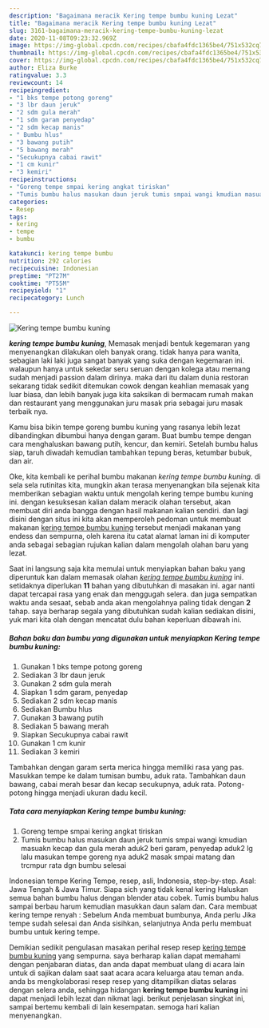 ```yaml
---
description: "Bagaimana meracik Kering tempe bumbu kuning Lezat"
title: "Bagaimana meracik Kering tempe bumbu kuning Lezat"
slug: 3161-bagaimana-meracik-kering-tempe-bumbu-kuning-lezat
date: 2020-11-08T09:23:32.969Z
image: https://img-global.cpcdn.com/recipes/cbafa4fdc1365be4/751x532cq70/kering-tempe-bumbu-kuning-foto-resep-utama.jpg
thumbnail: https://img-global.cpcdn.com/recipes/cbafa4fdc1365be4/751x532cq70/kering-tempe-bumbu-kuning-foto-resep-utama.jpg
cover: https://img-global.cpcdn.com/recipes/cbafa4fdc1365be4/751x532cq70/kering-tempe-bumbu-kuning-foto-resep-utama.jpg
author: Eliza Burke
ratingvalue: 3.3
reviewcount: 14
recipeingredient:
- "1 bks tempe potong goreng"
- "3 lbr daun jeruk"
- "2 sdm gula merah"
- "1 sdm garam penyedap"
- "2 sdm kecap manis"
- " Bumbu hlus"
- "3 bawang putih"
- "5 bawang merah"
- "Secukupnya cabai rawit"
- "1 cm kunir"
- "3 kemiri"
recipeinstructions:
- "Goreng tempe smpai kering angkat tiriskan"
- "Tumis bumbu halus masukan daun jeruk tumis smpai wangi kmudian masuakn kecap dan gula merah aduk2 beri garam, penyedap aduk2 lg lalu masukan tempe goreng nya aduk2 masak smpai matang dan trcmpur rata dgn bumbu selesai"
categories:
- Resep
tags:
- kering
- tempe
- bumbu

katakunci: kering tempe bumbu 
nutrition: 292 calories
recipecuisine: Indonesian
preptime: "PT27M"
cooktime: "PT55M"
recipeyield: "1"
recipecategory: Lunch

---
```



![Kering tempe bumbu kuning](https://img-global.cpcdn.com/recipes/cbafa4fdc1365be4/751x532cq70/kering-tempe-bumbu-kuning-foto-resep-utama.jpg)

<b><i>kering tempe bumbu kuning</i></b>, Memasak menjadi bentuk kegemaran yang menyenangkan dilakukan oleh banyak orang. tidak hanya para wanita, sebagian laki laki juga sangat banyak yang suka dengan kegemaran ini. walaupun hanya untuk sekedar seru seruan dengan kolega atau memang sudah menjadi passion dalam dirinya. maka dari itu dalam dunia restoran sekarang tidak sedikit ditemukan cowok dengan keahlian memasak yang luar biasa, dan lebih banyak juga kita saksikan di bermacam rumah makan dan restaurant yang menggunakan juru masak pria sebagai juru masak terbaik nya.

Kamu bisa bikin tempe goreng bumbu kuning yang rasanya lebih lezat dibandingkan dibumbui hanya dengan garam. Buat bumbu tempe dengan cara menghaluskan bawang putih, kencur, dan kemiri. Setelah bumbu halus siap, taruh diwadah kemudian tambahkan tepung beras, ketumbar bubuk, dan air.

Oke, kita kembali ke perihal bumbu makanan <i>kering tempe bumbu kuning</i>. di sela sela rutinitas kita, mungkin akan terasa menyenangkan bila sejenak kita memberikan sebagian waktu untuk mengolah kering tempe bumbu kuning ini. dengan kesuksesan kalian dalam meracik olahan tersebut, akan membuat diri anda bangga dengan hasil makanan kalian sendiri. dan lagi disini dengan situs ini kita akan memperoleh pedoman untuk membuat makanan <u>kering tempe bumbu kuning</u> tersebut menjadi makanan yang endess dan sempurna, oleh karena itu catat alamat laman ini di komputer anda sebagai sebagian rujukan kalian dalam mengolah olahan baru yang lezat.


Saat ini langsung saja kita memulai untuk menyiapkan bahan baku yang diperuntuk kan dalam memasak olahan <u><i>kering tempe bumbu kuning</i></u> ini. setidaknya diperlukan <b>11</b> bahan yang dibutuhkan di masakan ini. agar nanti dapat tercapai rasa yang enak dan menggugah selera. dan juga sempatkan waktu anda sesaat, sebab anda akan mengolahnya paling tidak dengan <b>2</b> tahap. saya berharap segala yang dibutuhkan sudah kalian sediakan disini, yuk mari kita olah dengan mencatat dulu bahan keperluan dibawah ini.

<!--inarticleads1-->

##### Bahan baku dan bumbu yang digunakan untuk menyiapkan Kering tempe bumbu kuning:

1. Gunakan 1 bks tempe potong goreng
1. Sediakan 3 lbr daun jeruk
1. Gunakan 2 sdm gula merah
1. Siapkan 1 sdm garam, penyedap
1. Sediakan 2 sdm kecap manis
1. Sediakan  Bumbu hlus
1. Gunakan 3 bawang putih
1. Sediakan 5 bawang merah
1. Siapkan Secukupnya cabai rawit
1. Gunakan 1 cm kunir
1. Sediakan 3 kemiri


Tambahkan dengan garam serta merica hingga memiliki rasa yang pas. Masukkan tempe ke dalam tumisan bumbu, aduk rata. Tambahkan daun bawang, cabai merah besar dan kecap secukupnya, aduk rata. Potong-potong hingga menjadi ukuran dadu kecil. 

<!--inarticleads2-->

##### Tata cara menyiapkan Kering tempe bumbu kuning:

1. Goreng tempe smpai kering angkat tiriskan
1. Tumis bumbu halus masukan daun jeruk tumis smpai wangi kmudian masuakn kecap dan gula merah aduk2 beri garam, penyedap aduk2 lg lalu masukan tempe goreng nya aduk2 masak smpai matang dan trcmpur rata dgn bumbu selesai


Indonesian tempe Kering Tempe, resep, asli, Indonesia, step-by-step. Asal: Jawa Tengah &amp; Jawa Timur. Siapa sich yang tidak kenal kering Haluskan semua bahan bumbu halus dengan blender atau cobek. Tumis bumbu halus sampai berbau harum kemudian masukkan daun salam dan. Cara membuat kering tempe renyah : Sebelum Anda membuat bumbunya, Anda perlu Jika tempe sudah selesai dan Anda sisihkan, selanjutnya Anda perlu membuat bumbu untuk kering tempe. 

Demikian sedikit pengulasan masakan perihal resep resep <u>kering tempe bumbu kuning</u> yang sempurna. saya berharap kalian dapat memahami dengan penjabaran diatas, dan anda dapat membuat ulang di acara lain untuk di sajikan dalam saat saat acara acara keluarga atau teman anda. anda bs mengkolaborasi resep resep yang ditampilkan diatas selaras dengan selera anda, sehingga hidangan <b>kering tempe bumbu kuning</b> ini dapat menjadi lebih lezat dan nikmat lagi. berikut penjelasan singkat ini, sampai bertemu kembali di lain kesempatan. semoga hari kalian menyenangkan.
